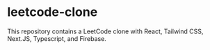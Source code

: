 # leetcode-clone
 This repository contains a LeetCode clone with React, Tailwind CSS, Next.JS, Typescript, and Firebase.
